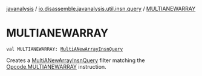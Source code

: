 [javanalysis](../index.md) / [io.disassemble.javanalysis.util.insn.query](index.md) / [MULTIANEWARRAY](./-m-u-l-t-i-a-n-e-w-a-r-r-a-y.md)

# MULTIANEWARRAY

`val MULTIANEWARRAY: `[`MultiANewArrayInsnQuery`](-multi-a-new-array-insn-query/index.md)

Creates a [MultiANewArrayInsnQuery](-multi-a-new-array-insn-query/index.md) filter matching the [Opcode.MULTIANEWARRAY](#) instruction.

